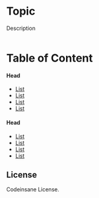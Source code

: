 # Topic
Description
```bash

```

# Table of Content
#### Head
* [List](Link)
* [List](Link)
* [List](Link)
* [List](Link)

#### Head
* [List](Link)
* [List](Link)
* [List](Link)
* [List](Link)

## License
Codeinsane License.